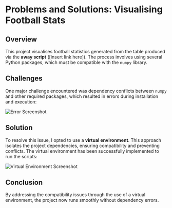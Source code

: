 # Problems and Solutions: Visualising Football Stats

## Overview
This project visualises football statistics generated from the table produced via the **away script** ([insert link here]). The process involves using several Python packages, which must be compatible with the `numpy` library. 

## Challenges
One major challenge encountered was dependency conflicts between `numpy` and other required packages, which resulted in errors during installation and execution:

![Error Screenshot](insert-picture-link-here)

## Solution
To resolve this issue, I opted to use a **virtual environment**. This approach isolates the project dependencies, ensuring compatibility and preventing conflicts. The virtual environment has been successfully implemented to run the scripts:

![Virtual Environment Screenshot](insert-picture-link-here)

## Conclusion
By addressing the compatibility issues through the use of a virtual environment, the project now runs smoothly without dependency errors.

